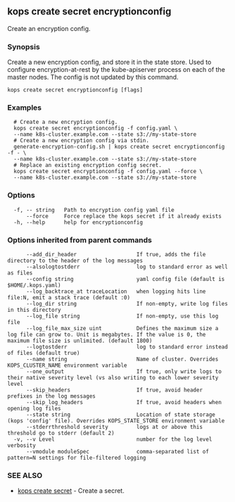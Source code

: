 
<!--- This file is automatically generated by make gen-cli-docs; changes should be made in the go CLI command code (under cmd/kops) -->

## kops create secret encryptionconfig

Create an encryption config.

### Synopsis

Create a new encryption config, and store it in the state store. Used to configure encryption-at-rest by the kube-apiserver process on each of the master nodes. The config is not updated by this command.

```
kops create secret encryptionconfig [flags]
```

### Examples

```
  # Create a new encryption config.
  kops create secret encryptionconfig -f config.yaml \
  --name k8s-cluster.example.com --state s3://my-state-store
  # Create a new encryption config via stdin.
  generate-encryption-config.sh | kops create secret encryptionconfig -f - \
  --name k8s-cluster.example.com --state s3://my-state-store
  # Replace an existing encryption config secret.
  kops create secret encryptionconfig -f config.yaml --force \
  --name k8s-cluster.example.com --state s3://my-state-store
```

### Options

```
  -f, -- string   Path to encryption config yaml file
      --force     Force replace the kops secret if it already exists
  -h, --help      help for encryptionconfig
```

### Options inherited from parent commands

```
      --add_dir_header                   If true, adds the file directory to the header of the log messages
      --alsologtostderr                  log to standard error as well as files
      --config string                    yaml config file (default is $HOME/.kops.yaml)
      --log_backtrace_at traceLocation   when logging hits line file:N, emit a stack trace (default :0)
      --log_dir string                   If non-empty, write log files in this directory
      --log_file string                  If non-empty, use this log file
      --log_file_max_size uint           Defines the maximum size a log file can grow to. Unit is megabytes. If the value is 0, the maximum file size is unlimited. (default 1800)
      --logtostderr                      log to standard error instead of files (default true)
      --name string                      Name of cluster. Overrides KOPS_CLUSTER_NAME environment variable
      --one_output                       If true, only write logs to their native severity level (vs also writing to each lower severity level
      --skip_headers                     If true, avoid header prefixes in the log messages
      --skip_log_headers                 If true, avoid headers when opening log files
      --state string                     Location of state storage (kops 'config' file). Overrides KOPS_STATE_STORE environment variable
      --stderrthreshold severity         logs at or above this threshold go to stderr (default 2)
  -v, --v Level                          number for the log level verbosity
      --vmodule moduleSpec               comma-separated list of pattern=N settings for file-filtered logging
```

### SEE ALSO

* [kops create secret](kops_create_secret.md)	 - Create a secret.

